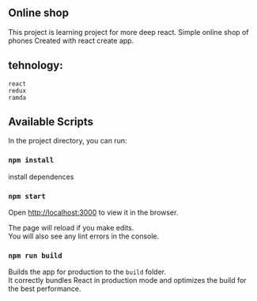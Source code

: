## Online shop

This project is learning project for more deep react.
Simple online shop of phones
Created with react create app.

## tehnology:

```
react
redux
ramda
```

## Available Scripts

In the project directory, you can run:

### `npm install`

install dependences

### `npm start`

Open [http://localhost:3000](http://localhost:3000) to view it in the browser.

The page will reload if you make edits.<br>
You will also see any lint errors in the console.

### `npm run build`

Builds the app for production to the `build` folder.<br>
It correctly bundles React in production mode and optimizes the build for the best performance.
